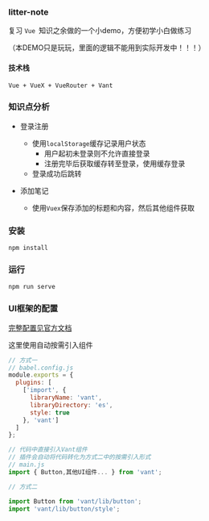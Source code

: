 ### litter-note

复习 `Vue `知识之余做的一个小demo，方便初学小白做练习

（本DEMO只是玩玩，里面的逻辑不能用到实际开发中！！！）



#### 技术栈

```shell script
Vue + VueX + VueRouter + Vant
```


### 知识点分析

* 登录注册
  * 使用`localStorage`缓存记录用户状态
    * 用户起初未登录则不允许直接登录
    * 注册完毕后获取缓存转至登录，使用缓存登录
  * 登录成功后跳转

* 添加笔记
  * 使用`Vuex`保存添加的标题和内容，然后其他组件获取


### 安装

```
npm install
```

### 运行
```
npm run serve
```

### UI框架的配置

[完整配置见官方文档](https://youzan.github.io/vant/#/zh-CN/quickstart#fang-shi-yi.-zi-dong-an-xu-yin-ru-zu-jian-tui-jian)

这里使用自动按需引入组件

```javascript
// 方式一
// babel.config.js 
module.exports = {
  plugins: [
    ['import', {
      libraryName: 'vant',
      libraryDirectory: 'es',
      style: true
    }, 'vant']
  ]
};

// 代码中直接引入Vant组件
// 插件会自动将代码转化为方式二中的按需引入形式
// main.js
import { Button,其他UI组件... } from 'vant';
```
```javascript
// 方式二

import Button from 'vant/lib/button';
import 'vant/lib/button/style';
```


